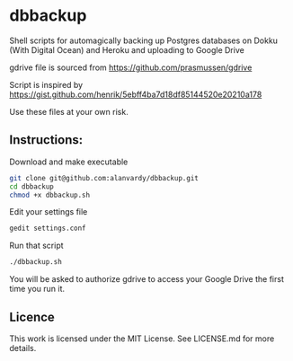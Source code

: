 # dbbackup
Shell scripts for automagically backing up Postgres databases on Dokku (With Digital Ocean) and Heroku and uploading to Google Drive

gdrive file is sourced from https://github.com/prasmussen/gdrive

Script is inspired by https://gist.github.com/henrik/5ebff4ba7d18df85144520e20210a178

Use these files at your own risk.

## Instructions:

Download and make executable

```bash
git clone git@github.com:alanvardy/dbbackup.git
cd dbbackup
chmod +x dbbackup.sh
```

Edit your settings file

```bash
gedit settings.conf
```

Run that script

```bash
./dbbackup.sh
```

You will be asked to authorize gdrive to access your Google Drive the first time you run it.

## Licence

This work is licensed under the MIT License. See LICENSE.md for more details.
